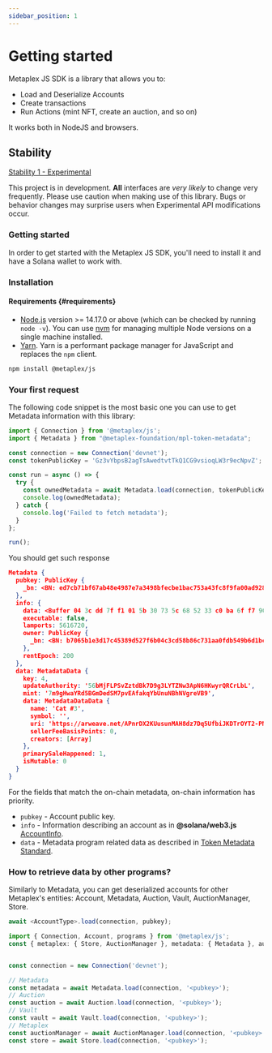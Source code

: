 ```yaml
---
sidebar_position: 1
---
```


# Getting started

Metaplex JS SDK is a library that allows you to:

- Load and Deserialize Accounts
- Create transactions
- Run Actions (mint NFT, create an auction, and so on)

It works both in NodeJS and browsers.

## Stability

[Stability 1 - Experimental](/stability)

This project is in development. **All** interfaces are _very likely_ to change very frequently. Please use caution when making use of this library. Bugs or behavior changes may surprise users when Experimental API modifications occur.

### Getting started

In order to get started with the Metaplex JS SDK, you'll need to install it and have a Solana wallet to work with.

### Installation

#### Requirements {#requirements}

- [Node.js](https://nodejs.org/en/download/) version >= 14.17.0 or above (which can be checked by running `node -v`). You can use [nvm](https://github.com/nvm-sh/nvm) for managing multiple Node versions on a single machine installed.
- [Yarn](https://yarnpkg.com/en/). Yarn is a performant package manager for JavaScript and replaces the `npm` client.

```sh
npm install @metaplex/js
```

### Your first request

The following code snippet is the most basic one you can use to get Metadata information with this library:

```ts
import { Connection } from '@metaplex/js';
import { Metadata } from "@metaplex-foundation/mpl-token-metadata";

const connection = new Connection('devnet');
const tokenPublicKey = 'Gz3vYbpsB2agTsAwedtvtTkQ1CG9vsioqLW3r9ecNpvZ';

const run = async () => {
  try {
    const ownedMetadata = await Metadata.load(connection, tokenPublicKey);
    console.log(ownedMetadata);
  } catch {
    console.log('Failed to fetch metadata');
  }
};

run();
```

You should get such response

```json
Metadata {
  pubkey: PublicKey {
    _bn: <BN: ed7cb71bf67ab48e4987e7a3498bfecbe1bac753a43fc8f9fa00ad9289bb78d6>
  },
  info: {
    data: <Buffer 04 3c dd 7f f1 01 5b 30 73 5c 68 52 33 c0 ba 6f f7 90 d7 32 cc ff 87 9f 82 87 2b 6c d1 9a 06 18 0b 64 75 7d 20 c2 d3 ff bc c6 c5 be f5 24 7b 26 8e d5 ... 629 more bytes>,
    executable: false,
    lamports: 5616720,
    owner: PublicKey {
      _bn: <BN: b7065b1e3d17c45389d527f6b04c3cd58b86c731aa0fdb549b6d1bc03f82946>
    },
    rentEpoch: 200
  },
  data: MetadataData {
    key: 4,
    updateAuthority: '56bMjFLPSvZztdBk7D9g3LYTZNw3ApN6HKwyrQRCrLbL',
    mint: '7m9gHwaYRd5BGmDedSM7pvEAfakqYbUnuNBhNVgreVB9',
    data: MetadataDataData {
      name: 'Cat #3',
      symbol: '',
      uri: 'https://arweave.net/APnrDX2KUusunMAH8dz7Dq5UfbiJKDTrOYT2-PNMuDw',
      sellerFeeBasisPoints: 0,
      creators: [Array]
    },
    primarySaleHappened: 1,
    isMutable: 0
  }
}
```

For the fields that match the on-chain metadata, on-chain information has priority.

- `pubkey` - Account public key.
- `info` -  Information describing an account as in **@solana/web3.js** [AccountInfo](https://solana-labs.github.io/solana-web3.js/modules.html#AccountInfo).
- `data` - Metadata program related data as described in [Token Metadata Standard](../../token-metadata/v1.1.0/specification).

### How to retrieve data by other programs?

Similarly to Metadata, you can get deserialized accounts for other Metaplex's entities: Account, Metadata, Auction, Vault, AuctionManager, Store.

```ts
await <AccountType>.load(connection, pubkey);
```

```ts
import { Connection, Account, programs } from '@metaplex/js';
const { metaplex: { Store, AuctionManager }, metadata: { Metadata }, auction: { Auction }, vault: { Vault } } = programs;


const connection = new Connection('devnet');

// Metadata
const metadata = await Metadata.load(connection, '<pubkey>');
// Auction
const auction = await Auction.load(connection, '<pubkey>');
// Vault
const vault = await Vault.load(connection, '<pubkey>');
// Metaplex
const auctionManager = await AuctionManager.load(connection, '<pubkey>');
const store = await Store.load(connection, '<pubkey>');
```
